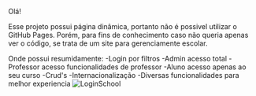 Olá!


Esse projeto possui página dinâmica, portanto não é possivel utilizar o GitHub Pages.
Porém, para fins de conhecimento caso não queria apenas ver o código, se trata de um site para gerenciamente escolar.

Onde possui resumidamente:
-Login por filtros
  -Admin acesso total
  -Professor acesso funcionalidades de professor
  -Aluno acesso apenas ao seu curso
-Crud's
-Internacionalização
-Diversas funcionalidades para melhor experiencia
![LoginSchool](https://github.com/user-attachments/assets/58d771cf-c264-4bc5-a07b-7c80c24c20a3)
